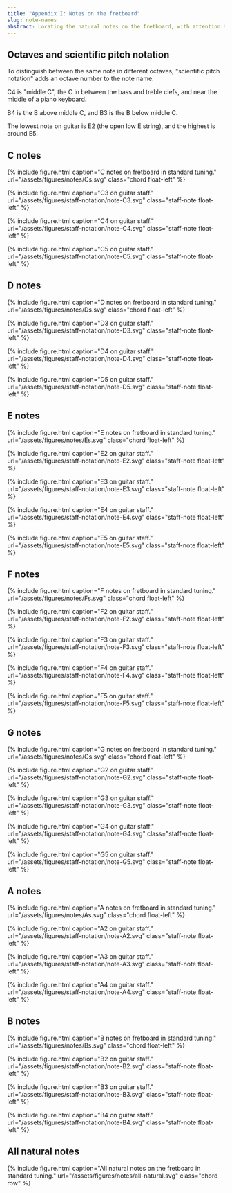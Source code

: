 ```yaml
---
title: "Appendix I: Notes on the fretboard"
slug: note-names
abstract: Locating the natural notes on the fretboard, with attention to distinguishing between octaves. 
---
```


## Octaves and scientific pitch notation

To distinguish between the same note in different octaves,
"scientific pitch notation" adds an octave number to the note name.

C4 is "middle C",
the C in between the bass and treble clefs,
and near the middle of a piano keyboard.

B4 is the B above middle C,
and B3 is the B below middle C.

The lowest note on guitar is E2
(the open low E string),
and the highest is around E5.

## C notes

{% include figure.html
    caption="C notes on fretboard in standard tuning."
    url="/assets/figures/notes/Cs.svg"
    class="chord float-left"
%}

{% include figure.html
    caption="C3 on guitar staff."
    url="/assets/figures/staff-notation/note-C3.svg"
    class="staff-note float-left"
%}

{% include figure.html
    caption="C4 on guitar staff."
    url="/assets/figures/staff-notation/note-C4.svg"
    class="staff-note float-left"
%}

{% include figure.html
    caption="C5 on guitar staff."
    url="/assets/figures/staff-notation/note-C5.svg"
    class="staff-note float-left"
%}

<div style="clear: both;"></div>

## D notes

{% include figure.html
    caption="D notes on fretboard in standard tuning."
    url="/assets/figures/notes/Ds.svg"
    class="chord float-left"
%}

{% include figure.html
    caption="D3 on guitar staff."
    url="/assets/figures/staff-notation/note-D3.svg"
    class="staff-note float-left"
%}

{% include figure.html
    caption="D4 on guitar staff."
    url="/assets/figures/staff-notation/note-D4.svg"
    class="staff-note float-left"
%}

{% include figure.html
    caption="D5 on guitar staff."
    url="/assets/figures/staff-notation/note-D5.svg"
    class="staff-note float-left"
%}

<div style="clear: both;"></div>

## E notes

{% include figure.html
    caption="E notes on fretboard in standard tuning."
    url="/assets/figures/notes/Es.svg"
    class="chord float-left"
%}

{% include figure.html
    caption="E2 on guitar staff."
    url="/assets/figures/staff-notation/note-E2.svg"
    class="staff-note float-left"
%}

{% include figure.html
    caption="E3 on guitar staff."
    url="/assets/figures/staff-notation/note-E3.svg"
    class="staff-note float-left"
%}

{% include figure.html
    caption="E4 on guitar staff."
    url="/assets/figures/staff-notation/note-E4.svg"
    class="staff-note float-left"
%}

{% include figure.html
    caption="E5 on guitar staff."
    url="/assets/figures/staff-notation/note-E5.svg"
    class="staff-note float-left"
%}

<div style="clear: both;"></div>

## F notes

{% include figure.html
    caption="F notes on fretboard in standard tuning."
    url="/assets/figures/notes/Fs.svg"
    class="chord float-left"
%}

{% include figure.html
    caption="F2 on guitar staff."
    url="/assets/figures/staff-notation/note-F2.svg"
    class="staff-note float-left"
%}

{% include figure.html
    caption="F3 on guitar staff."
    url="/assets/figures/staff-notation/note-F3.svg"
    class="staff-note float-left"
%}

{% include figure.html
    caption="F4 on guitar staff."
    url="/assets/figures/staff-notation/note-F4.svg"
    class="staff-note float-left"
%}

{% include figure.html
    caption="F5 on guitar staff."
    url="/assets/figures/staff-notation/note-F5.svg"
    class="staff-note float-left"
%}

<div style="clear: both;"></div>

## G notes

{% include figure.html
    caption="G notes on fretboard in standard tuning."
    url="/assets/figures/notes/Gs.svg"
    class="chord float-left"
%}

{% include figure.html
    caption="G2 on guitar staff."
    url="/assets/figures/staff-notation/note-G2.svg"
    class="staff-note float-left"
%}

{% include figure.html
    caption="G3 on guitar staff."
    url="/assets/figures/staff-notation/note-G3.svg"
    class="staff-note float-left"
%}

{% include figure.html
    caption="G4 on guitar staff."
    url="/assets/figures/staff-notation/note-G4.svg"
    class="staff-note float-left"
%}

{% include figure.html
    caption="G5 on guitar staff."
    url="/assets/figures/staff-notation/note-G5.svg"
    class="staff-note float-left"
%}

<div style="clear: both;"></div>

## A notes

{% include figure.html
    caption="A notes on fretboard in standard tuning."
    url="/assets/figures/notes/As.svg"
    class="chord float-left"
%}

{% include figure.html
    caption="A2 on guitar staff."
    url="/assets/figures/staff-notation/note-A2.svg"
    class="staff-note float-left"
%}

{% include figure.html
    caption="A3 on guitar staff."
    url="/assets/figures/staff-notation/note-A3.svg"
    class="staff-note float-left"
%}

{% include figure.html
    caption="A4 on guitar staff."
    url="/assets/figures/staff-notation/note-A4.svg"
    class="staff-note float-left"
%}

<div style="clear: both;"></div>

## B notes

{% include figure.html
    caption="B notes on fretboard in standard tuning."
    url="/assets/figures/notes/Bs.svg"
    class="chord float-left"
%}

{% include figure.html
    caption="B2 on guitar staff."
    url="/assets/figures/staff-notation/note-B2.svg"
    class="staff-note float-left"
%}

{% include figure.html
    caption="B3 on guitar staff."
    url="/assets/figures/staff-notation/note-B3.svg"
    class="staff-note float-left"
%}

{% include figure.html
    caption="B4 on guitar staff."
    url="/assets/figures/staff-notation/note-B4.svg"
    class="staff-note float-left"
%}

<div style="clear: both;"></div>

## All natural notes

{% include figure.html
    caption="All natural notes on the fretboard in standard tuning."
    url="/assets/figures/notes/all-natural.svg"
    class="chord row"
%}